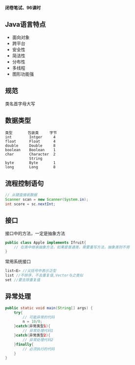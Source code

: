 **闭卷笔试、96课时**

## Java语言特点
- 面向对象
- 跨平台
- 安全性
- 简洁性
- 分布性
- 多线程
- 图形功能强

## 规范
类名首字母大写

## 数据类型
```
类型       包装类     字节
int        Intger     4
float      Float      4
double     Double     8
boolean    Boolean    1
char       Character  2
           String
byte       Byte       1
long       Long       8
```

## 流程控制语句
```java
// 从键盘接收数据
Scanner scan = new Scanner(System.in);
int score = sc.nextInt;
```

## 接口
接口中的方法，一定是抽象方法
```java
public class Apple implements Ifruit{
    // 在类中继承抽象方法，如果是普通类，需要重写方法，抽象类则不用
}
```
常用系统接口
```java
list<E> //尖括号中表示泛型
list //不排序，不去重复值,Vector与之类似
set //要去除重复值
```

## 异常处理
```java
public static void main(String[] args) {
    try{
        // 可能异常的代码
        n = 10/0;
    }catch(异常类型1){
        // 异常处理代码1
    }catch(异常类型2){
        // 异常处理代码2
    }finally{
        // 必须执行的代码
    }
}
```